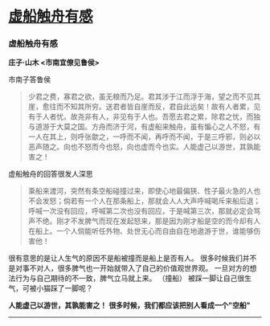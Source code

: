 # [虚船触舟有感](https://github.com/forzys/blog/issues/5)

<!-- intro: 乘船来渡河，突然有条空船碰撞过来，即使心地最偏狭、性子最火急的人也不会发怒；倘若有一个人在那条船上，那就会人人大声呼喊喝斥来船后退；呼喊一次没有回应，呼喊第二次也没有回应，于是喊第三次，那就必定会骂声不绝。 -->

### 虚船触舟有感
 
**庄子·山木 <市南宜僚见鲁侯>**

 市南子答鲁侯
> 少君之费，寡君之欲，虽无粮而乃足。君其涉于江而浮于海，望之而不见其崖，愈往而不知其所穷。送君者皆自崖而反，君自此远矣！故有人者累，见有于人者忧。故尧非有人，非见有于人也。吾愿去君之累，除君之忧，而独与道游于大莫之国。方舟而济于河，有虚船来触舟，虽有惼心之人不怒，有一人在其上，则呼张歙之，一呼而不闻，再呼而不闻，于是三呼邪，则必以恶声随之。向也不怒而今也怒，向也虚而今也实。人能虚己以游世，其孰能害之！

 
虚船触舟的回答很发人深思

> 乘船来渡河，突然有条空船碰撞过来，即使心地最偏狭、性子最火急的人也不会发怒；倘若有一个人在那条船上，那就会人人大声呼喊喝斥来船后退；呼喊一次没有回应，呼喊第二次也没有回应，于是喊第三次，那就必定会骂声不绝。刚才不发脾气而现在发起怒来，那是因为刚才船是空的而今却有人在船上。一个人倘能听任外物、处世无心而自由自在地遨游于世，谁能够伤害他！

很有意思的是让人生气的原因不是船被撞而是船上是否有人。
很多时候我们并不是对事不对人，很多脾气也一开始就带入了自己的价值观世界观。
一旦对方的想法行为与自己期待的不一致，脾气立马就上来。 （撞船）
被踩一脚让自己很生气，可被小猫踩了一脚呢？

**人能虚己以游世，其孰能害之！**
**很多时候，我们都应该把别人看成一个"空船"**

---

